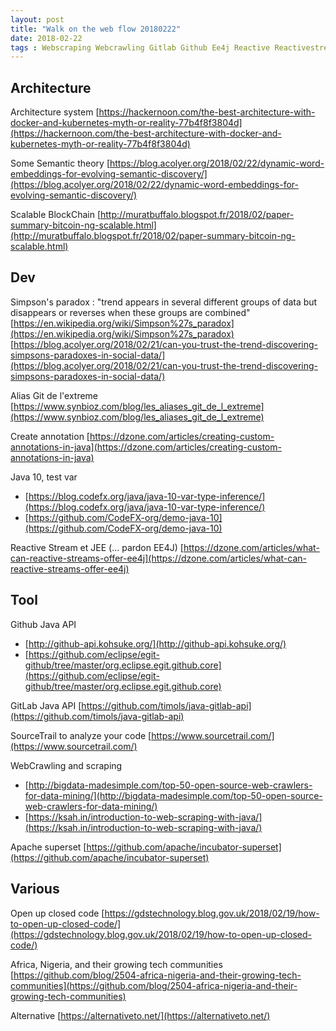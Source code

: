 ```yaml
---
layout: post
title: "Walk on the web flow 20180222"
date: 2018-02-22
tags : Webscraping Webcrawling Gitlab Github Ee4j Reactive Reactivestream Annotation Java10 Java Git Paradox Simpson Social Scalable Blockchain Semantic Docker Architecture Webflowwalk
---
```


## Architecture

Architecture system
[https://hackernoon.com/the-best-architecture-with-docker-and-kubernetes-myth-or-reality-77b4f8f3804d](https://hackernoon.com/the-best-architecture-with-docker-and-kubernetes-myth-or-reality-77b4f8f3804d)

Some Semantic theory
[https://blog.acolyer.org/2018/02/22/dynamic-word-embeddings-for-evolving-semantic-discovery/](https://blog.acolyer.org/2018/02/22/dynamic-word-embeddings-for-evolving-semantic-discovery/)

Scalable BlockChain
[http://muratbuffalo.blogspot.fr/2018/02/paper-summary-bitcoin-ng-scalable.html](http://muratbuffalo.blogspot.fr/2018/02/paper-summary-bitcoin-ng-scalable.html)

## Dev

Simpson's paradox : "trend appears in several different groups of data but disappears or reverses when these groups are combined"
[https://en.wikipedia.org/wiki/Simpson%27s_paradox](https://en.wikipedia.org/wiki/Simpson%27s_paradox)
[https://blog.acolyer.org/2018/02/21/can-you-trust-the-trend-discovering-simpsons-paradoxes-in-social-data/](https://blog.acolyer.org/2018/02/21/can-you-trust-the-trend-discovering-simpsons-paradoxes-in-social-data/)

Alias Git de l'extreme
[https://www.synbioz.com/blog/les_aliases_git_de_l_extreme](https://www.synbioz.com/blog/les_aliases_git_de_l_extreme)

Create annotation
[https://dzone.com/articles/creating-custom-annotations-in-java](https://dzone.com/articles/creating-custom-annotations-in-java)

Java 10, test var
* [https://blog.codefx.org/java/java-10-var-type-inference/](https://blog.codefx.org/java/java-10-var-type-inference/)
* [https://github.com/CodeFX-org/demo-java-10](https://github.com/CodeFX-org/demo-java-10)

Reactive Stream et JEE (... pardon EE4J)
[https://dzone.com/articles/what-can-reactive-streams-offer-ee4j](https://dzone.com/articles/what-can-reactive-streams-offer-ee4j)

## Tool

Github Java API
* [http://github-api.kohsuke.org/](http://github-api.kohsuke.org/)
* [https://github.com/eclipse/egit-github/tree/master/org.eclipse.egit.github.core](https://github.com/eclipse/egit-github/tree/master/org.eclipse.egit.github.core)

GitLab Java API
[https://github.com/timols/java-gitlab-api](https://github.com/timols/java-gitlab-api)

SourceTrail to analyze your code
[https://www.sourcetrail.com/](https://www.sourcetrail.com/)

WebCrawling and scraping
* [http://bigdata-madesimple.com/top-50-open-source-web-crawlers-for-data-mining/](http://bigdata-madesimple.com/top-50-open-source-web-crawlers-for-data-mining/)
* [https://ksah.in/introduction-to-web-scraping-with-java/](https://ksah.in/introduction-to-web-scraping-with-java/)

Apache superset
[https://github.com/apache/incubator-superset](https://github.com/apache/incubator-superset)

## Various

Open up closed code
[https://gdstechnology.blog.gov.uk/2018/02/19/how-to-open-up-closed-code/](https://gdstechnology.blog.gov.uk/2018/02/19/how-to-open-up-closed-code/)

Africa, Nigeria, and their growing tech communities
[https://github.com/blog/2504-africa-nigeria-and-their-growing-tech-communities](https://github.com/blog/2504-africa-nigeria-and-their-growing-tech-communities)

Alternative
[https://alternativeto.net/](https://alternativeto.net/)

